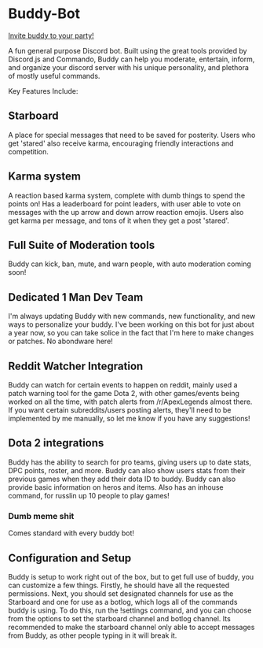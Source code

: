 # Buddy-Bot

<a href ='https://discordapp.com/api/oauth2/authorize?client_id=474236944461856778&permissions=268437504&scope=bot'> Invite buddy to your party!</a>

A fun general purpose Discord bot. Built using the great tools provided by Discord.js and Commando, Buddy can help you moderate, entertain, inform, and organize your discord server with his unique personality, and plethora of mostly useful commands. 

Key Features Include:

<h2>Starboard</h2><p> A place for special messages that need to be saved for posterity. Users who get 'stared' also receive karma, encouraging friendly interactions and competition. </p>

<h2>Karma system</h2><p> A reaction based karma system, complete with dumb things to spend the points on! Has a leaderboard for point leaders, with user  able to vote on messages with the up arrow and down arrow reaction emojis. Users also get karma per message, and tons of it when they get a post 'stared'.  </p>

<h2>Full Suite of Moderation tools</h2><p>Buddy can kick, ban, mute, and warn people, with auto moderation coming soon!</p>

<h2>Dedicated 1 Man Dev Team</h2><p>I'm always updating Buddy with new commands, new functionality, and new ways to personalize your buddy. I've been working on this bot for just about a year now, so you can take solice in the fact that I'm here to make changes or patches. No abondware here!</p>

<h2>Reddit Watcher Integration</h2><p>Buddy can watch for certain events to happen on reddit, mainly used a patch warning tool for the game Dota 2, with other games/events being worked on all the time, with patch alerts from /r/ApexLegends almost there. If you want certain subreddits/users posting alerts, they'll need to be implemented by me manually, so let me know if you have any suggestions!  </p>

<h2>Dota 2 integrations</h2><p>Buddy has the ability to search for pro teams, giving users up to date stats, DPC points, roster, and more. Buddy can also show users stats from their previous games when they add their dota ID to buddy. Buddy can also provide basic information on heros and items. Also has an inhouse command, for russlin up 10 people to play games!</p>


<h3>Dumb meme shit</h3><p> Comes standard with every buddy bot!</p>


<h2>Configuration and Setup</h2>
<p>Buddy is setup to work right out of the box, but to get full use of buddy, you can customize a few things. Firstly, he should have all the requested permissions. Next, you should set designated channels for use as the Starboard and one for use as a botlog, which logs all of the commands buddy is using. To do this, run the !settings command, and you can choose from the options to set the starboard channel and botlog channel. Its recommended to make the starboard channel only able to accept messages from Buddy, as other people typing in it will break it. </p>
